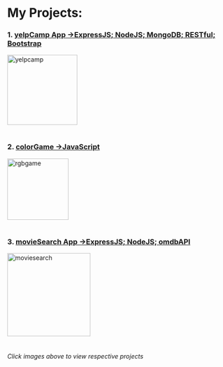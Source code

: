 
# My Projects:

### 1. [yelpCamp App  ->ExpressJS; NodeJS; MongoDB; RESTful; Bootstrap](https://learnwithcolt-mo2020.c9users.io/)
<a href="https://learnwithcolt-mo2020.c9users.io/">
<img height="160" alt="yelpcamp" src="https://user-images.githubusercontent.com/9574723/48050972-f6b86a80-e1a3-11e8-93f1-cb0fdb0a143d.png">
</a>
<br><br>

### 2. [colorGame  ->JavaScript](https://mohibullahkamal.github.io/myProjects/)
[<img height="140" alt="rgbgame" src="https://user-images.githubusercontent.com/9574723/48049557-5c562800-e19f-11e8-8a3e-60df3d415432.png">](https://mohibullahkamal.github.io/myProjects/)
<br><br>

### 3. [movieSearch App  ->ExpressJS; NodeJS; omdbAPI](https://movie-mo2020.c9users.io/)
<a href="https://movie-mo2020.c9users.io/">
<img height="190" alt="moviesearch" src="https://user-images.githubusercontent.com/9574723/48049559-5d875500-e19f-11e8-891a-21c1405d0516.png">
</a>
<br><br>


###### Click images above to view respective projects
